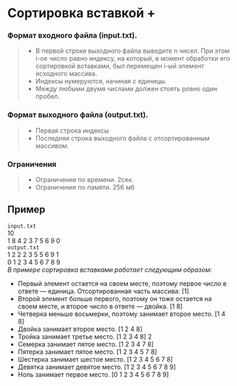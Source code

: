 # Сортировка вставкой +
### Формат входного файла (input.txt).
> - В первой строке выходного файла
выведите n чисел. При этом i-ое число равно индексу, на который, в момент
обработки его сортировкой вставками, был перемещен i-ый элемент исходного массива. 
> - Индексы нумеруются, начиная с единицы. 
> - Между любыми двумя числами должен стоять ровно один пробел.

### Формат выходного файла (output.txt).
> - Первая строка индексы
> - Последняя строка выходного файла с отсортированным массивом.

### Ограничения
> - Ограничение по времени. 2сек.
> - Ограничение по памяти. 256 мб

## Пример
`input.txt`  
10  
1 8 4 2 3 7 5 6 9 0  
`output.txt`  
1 2 2 2 3 5 5 6 9 1  
0 1 2 3 4 5 6 7 8 9  
_В примере сортировка вставками работает следующим образом:_  
- Первый элемент остается на своем месте, поэтому первое число в ответе —
единица. Отсортированная часть массива: [1]
- Второй элемент больше первого, поэтому он тоже остается на своем месте,
и второе число в ответе — двойка. [1 8]
- Четверка меньше восьмерки, поэтому занимает второе место. [1 4 8]
- Двойка занимает второе место. [1 2 4 8]
- Тройка занимает третье место. [1 2 3 4 8]
2
- Семерка занимает пятое место. [1 2 3 4 7 8]
- Пятерка занимает пятое место. [1 2 3 4 5 7 8]
- Шестерка занимает шестое место. [1 2 3 4 5 6 7 8]
- Девятка занимает девятое место. [1 2 3 4 5 6 7 8 9]
- Ноль занимает первое место. [0 1 2 3 4 5 6 7 8 9]